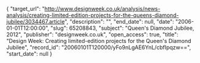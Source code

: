 {
  "target_url": "http://www.designweek.co.uk/analysis/news-analysis/creating-limited-edition-projects-for-the-queens-diamond-jubilee/3034467.article", 
  "description": "", 
  "end_date": null, 
  "date": "2006-01-01T12:00:00", 
  "slug": 65208843, 
  "subject": "Queen's Diamond Jubilee, 2012", 
  "publisher": "designweek.co.uk", 
  "open_access": true, 
  "title": "Design Week: Creating limited-edition projects for the Queen's Diamond Jubilee", 
  "record_id": "20060101T120000/yFo9nLgAE6YnL/cbfIpqzw==", 
  "start_date": null
}

